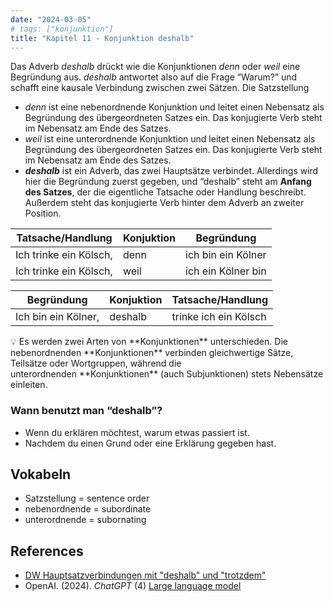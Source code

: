 ```yaml
---
date: "2024-03-05"
# tags: ["konjunktion"]
title: "Kapitel 11 - Konjunktion deshalb"
---
```


Das Adverb *deshalb* drückt wie die Konjunktionen *denn* oder *weil* eine Begründung aus. *deshalb* antwortet also auf die Frage “Warum?” und schafft eine kausale Verbindung zwischen zwei Sätzen. Die Satzstellung 

- *denn* ist eine nebenordnende Konjunktion und leitet einen Nebensatz als Begründung des übergeordneten Satzes ein. Das konjugierte Verb steht im Nebensatz am Ende des Satzes.
- *weil* ist eine unterordnende Konjunktion und leitet einen Nebensatz als Begründung des übergeordneten Satzes ein. Das konjugierte Verb steht im Nebensatz am Ende des Satzes.
- ***deshalb*** ist ein Adverb, das zwei Hauptsätze verbindet. Allerdings wird hier die Begründung zuerst gegeben, und “deshalb” steht am **Anfang des Satzes**, der die eigentliche Tatsache oder Handlung beschreibt. Außerdem steht das konjugierte Verb hinter dem Adverb an zweiter Position.

| Tatsache/Handlung      | Konjuktion | Begründung         |
| ---------------------- | ---------- | ------------------ |
| Ich trinke ein Kölsch, | denn       | ich bin ein Kölner |
| Ich trinke ein Kölsch, | weil       | ich ein Kölner bin |

| Begründung          | Konjuktion | Tatsache/Handlung     |
| ------------------- | ---------- | --------------------- |
| Ich bin ein Kölner, | deshalb    | trinke ich ein Kölsch |

<aside>
💡 Es werden zwei Arten von **Konjunktionen** unterschieden. Die nebenordnenden **Konjunktionen** verbinden gleichwertige Sätze, Teilsätze oder Wortgruppen, während die unterordnenden **Konjunktionen** (auch Subjunktionen) stets Nebensätze einleiten.

</aside>

### Wann benutzt man “deshalb”?

- Wenn du erklären möchtest, warum etwas passiert ist.
- Nachdem du einen Grund oder eine Erklärung gegeben hast.

## Vokabeln

- Satzstellung = sentence order
- nebenordnende = subordinate
- unterordnende = subornating

## References

- [DW Hauptsatzverbindungen mit "deshalb" und "trotzdem"](https://learngerman.dw.com/de/hauptsatzverbindungen-mit-deshalb-und-trotzdem/l-67781569/gr-67792140)
- OpenAI. (2024). *ChatGPT* (4) [Large language model](https://chat.openai.com)
